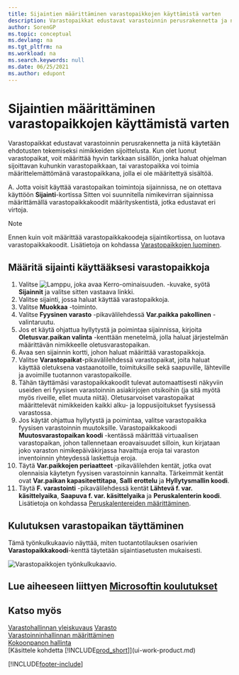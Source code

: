 ```yaml
---
title: Sijaintien määrittäminen varastopaikkojen käyttämistä varten
description: Varastopaikkat edustavat varastoinnin perusrakennetta ja niitä käytetään ehdotusten tekemiseksi nimikkeiden sijoittelusta ja sijainnista.
author: SorenGP
ms.topic: conceptual
ms.devlang: na
ms.tgt_pltfrm: na
ms.workload: na
ms.search.keywords: null
ms.date: 06/25/2021
ms.author: edupont
---
```

# Sijaintien määrittäminen varastopaikkojen käyttämistä varten

Varastopaikkat edustavat varastoinnin perusrakennetta ja niitä käytetään ehdotusten tekemiseksi nimikkeiden sijoittelusta. Kun olet luonut varastopaikat, voit määrittää hyvin tarkkaan sisällön, jonka haluat ohjelman sijoittavan kuhunkin varastopaikkaan, tai varastopaikka voi toimia määrittelemättömänä varastopaikkana, jolla ei ole määritettyä sisältöä.  

A. Jotta voisit käyttää varastopaikan toimintoja sijainnissa, ne on otettava käyttöön **Sijainti**-kortissa Sitten voi suunnitella nimikevirran sijainnissa määrittämällä varastopaikkakoodit määrityskentistä, jotka edustavat eri virtoja.  

> [!NOTE]  
>  Ennen kuin voit määrittää varastopaikkakoodeja sijaintikortissa, on luotava varastopaikkakoodit. Lisätietoja on kohdassa [Varastopaikkojen luominen](warehouse-how-to-create-individual-bins.md).  

## Määritä sijainti käyttääksesi varastopaikkoja

1.  Valitse ![Lamppu, joka avaa Kerro-ominaisuuden.](media/ui-search/search_small.png "Kerro, mitä haluat tehdä") -kuvake, syötä **Sijainnit** ja valitse sitten vastaava linkki.  
2.  Valitse sijainti, jossa haluat käyttää varastopaikkoja.  
3.  Valitse **Muokkaa** -toiminto.  
4.  Valitse **Fyysinen varasto** -pikavälilehdessä **Var.paikka pakollinen** -valintaruutu.  
5.  Jos et käytä ohjattua hyllytystä ja poimintaa sijainnissa, kirjoita **Oletusvar.paikan valinta** -kenttään menetelmä, jolla haluat järjestelmän määrittävän nimikkeelle oletusvarastopaikan.  
6.  Avaa sen sijainnin kortti, johon haluat määrittää varastopaikkoja.
7.  Valitse **Varastopaikat**-pikavälilehdessä varastopaikat, joita haluat käyttää oletuksena vastaanotoille, toimituksille sekä saapuville, lähteville ja avoimille tuotannon varastopaikoille.  
8.  Tähän täyttämäsi varastopaikkakoodit tulevat automaattisesti näkyviin useiden eri fyysisen varastoinnin asiakirjojen otsikoihin (ja sitä myötä myös riveille, ellet muuta niitä). Oletusarvoiset varastopaikat määrittelevät nimikkeiden kaikki alku- ja loppusijoitukset fyysisessä varastossa.  
9.  Jos käytät ohjattua hyllytystä ja poimintaa, valitse varastopaikka fyysisen varastoinnin muutoksille. Varastopaikkakoodi **Muutosvarastopaikan koodi** -kentässä määrittää virtuaalisen varastopaikan, johon tallennetaan eroavaisuudet silloin, kun kirjataan joko varaston nimikepäiväkirjassa havaittuja eroja tai varaston inventoinnin yhteydessä laskettuja eroja.  
10. Täytä **Var.paikkojen periaatteet** -pikavälilehden kentät, jotka ovat olennaisia käytetyn fyysisen varastoinnin kannalta. Tärkeimmät kentät ovat **Var.paikan kapasiteettitapa**, **Salli erottelu** ja **Hyllytysmallin koodi**.  
11. Täytä **F. varastointi** -pikavälilehdessä kentät **Lähtevä f. var. käsittelyaika**, **Saapuva f. var. käsittelyaika** ja  **Peruskalenterin koodi**. Lisätietoja on kohdassa [Peruskalentereiden määrittäminen](across-how-to-assign-base-calendars.md).

## Kulutuksen varastopaikan täyttäminen

Tämä työnkulkukaavio näyttää, miten tuotantotilauksen osarivien **Varastopaikkakoodi**-kenttä täytetään sijaintiasetusten mukaisesti.

![Varastopaikkojen työnkulkukaavio.](media/binflow.png "BinFlow")  

## Lue aiheeseen liittyen [Microsoftin koulutukset](/training/modules/configure-bins-location/)

## Katso myös

[Varastohallinnan yleiskuvaus](design-details-warehouse-management.md)
[Varasto](inventory-manage-inventory.md)  
[Varastoinninhallinnan määrittäminen](warehouse-setup-warehouse.md)     
[Kokoonpanon hallinta](assembly-assemble-items.md)    
[Käsittele kohdetta [!INCLUDE[prod_short](includes/prod_short.md)]](ui-work-product.md)


[!INCLUDE[footer-include](includes/footer-banner.md)]
